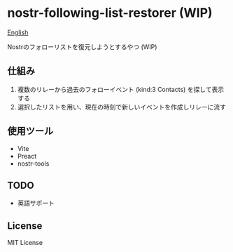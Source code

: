 # nostr-following-list-restorer (WIP)

[English](README.md)

Nostrのフォローリストを復元しようとするやつ (WIP)

## 仕組み

1. 複数のリレーから過去のフォローイベント (kind:3 Contacts) を探して表示する
2. 選択したリストを用い、現在の時刻で新しいイベントを作成しリレーに流す

## 使用ツール

- Vite
- Preact
- nostr-tools

## TODO

- 英語サポート

## License

MIT License
